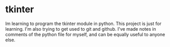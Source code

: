 # tkinter

Im learning to program the tkinter module in python. This project is just for learning. I'm also trying to get used to git and github. I've made notes in comments of the python file for myself, and can be equally useful to anyone else.
